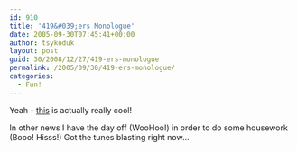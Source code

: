 ```yaml
---
id: 910
title: '419&#039;ers Monologue'
date: 2005-09-30T07:45:41+00:00
author: tsykoduk
layout: post
guid: 30/2008/12/27/419-ers-monologue
permalink: /2005/09/30/419-ers-monologue/
categories:
  - Fun!
---
```

<p>Yeah - <a href="http://www.zefrank.com/request/index_better.html">this</a> is actually really cool!</p>


<p>In other news I have the day off (WooHoo!) in order to do some housework (Booo! Hisss!) Got the tunes blasting right now...</p>